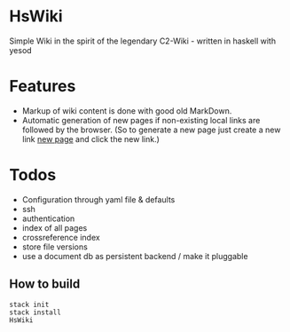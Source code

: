 # HsWiki
Simple Wiki in the spirit of the legendary C2-Wiki - written in haskell with yesod

# Features
* Markup of wiki content is done with good old MarkDown.
* Automatic generation of new pages if non-existing local links are followed by the browser.
  (So to generate a new page just create a new link [new page](new_page) and click the new link.)

# Todos
* Configuration through yaml file & defaults
* ssh
* authentication
* index of all pages
* crossreference index
* store file versions
* use a document db as persistent backend / make it pluggable

## How to build
    stack init
    stack install
    HsWiki

